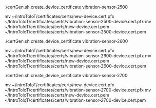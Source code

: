 ./certGen.sh create_device_certificate vibration-sensor-2500

mv ~/IntroToIoT/certificates/certs/new-device.cert.pfx ~/IntroToIoT/certificates/certs/vibration-sensor-2500-device.cert.pfx
mv ~/IntroToIoT/certificates/certs/new-device.cert.pem ~/IntroToIoT/certificates/certs/vibration-sensor-2500-device.cert.pem

./certGen.sh create_device_certificate vibration-sensor-2600

mv ~/IntroToIoT/certificates/certs/new-device.cert.pfx ~/IntroToIoT/certificates/certs/vibration-sensor-2600-device.cert.pfx
mv ~/IntroToIoT/certificates/certs/new-device.cert.pem ~/IntroToIoT/certificates/certs/vibration-sensor-2600-device.cert.pem

./certGen.sh create_device_certificate vibration-sensor-2700

mv ~/IntroToIoT/certificates/certs/new-device.cert.pfx ~/IntroToIoT/certificates/certs/vibration-sensor-2700-device.cert.pfx
mv ~/IntroToIoT/certificates/certs/new-device.cert.pem ~/IntroToIoT/certificates/certs/vibration-sensor-2700-device.cert.pem